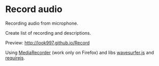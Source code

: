 # Record audio
Recording audio from microphone.

Create list of recording and descriptions.

Preview:
http://look997.github.io/Record

Using [MediaRecorder](https://developer.mozilla.org/en-US/docs/Web/API/MediaRecorder) (work only on Firefox) and libs [wavesurfer.js](https://github.com/katspaugh/wavesurfer.js) and [requirejs](https://github.com/jrburke/requirejs).
